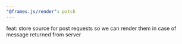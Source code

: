 ```yaml
---
"@frames.js/render": patch
---
```


feat: store source for post requests so we can render them in case of message returned from server

